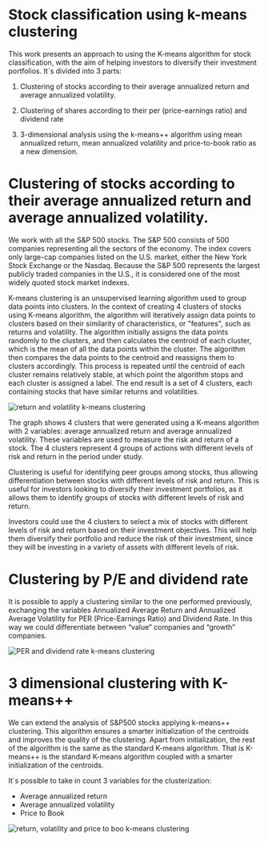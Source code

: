 # Stock classification using k-means clustering

This work presents an approach to using the K-means algorithm for stock classification, with the aim of helping investors to diversify their investment portfolios. It´s divided into 3 parts:

1. Clustering of stocks according to their average annualized return and average annualized volatility.

2. Clustering of shares according to their per (price-earnings ratio) and dividend rate

3. 3-dimensional analysis using the k-means++ algorithm using mean annualized return, mean annualized volatility and price-to-book ratio as a new dimension.

# Clustering of stocks according to their average annualized return and average annualized volatility.

We work with all the S&P 500 stocks. The S&P 500 consists of 500 companies representing all the sectors of the economy. The index covers only large-cap companies listed on the U.S. market, either the New York Stock Exchange or the Nasdaq. Because the S&P 500 represents the largest publicly traded companies in the U.S., it is considered one of the most widely quoted stock market indexes.

K-means clustering is an unsupervised learning algorithm used to group data points into clusters. In the context of creating 4 clusters of stocks using K-means algorithm, the algorithm will iteratively assign data points to clusters based on their similarity of characteristics, or "features", such as returns and volatility. The algorithm initially assigns the data points randomly to the clusters, and then calculates the centroid of each cluster, which is the mean of all the data points within the cluster. The algorithm then compares the data points to the centroid and reassigns them to clusters accordingly. This process is repeated until the centroid of each cluster remains relatively stable, at which point the algorithm stops and each cluster is assigned a label. The end result is a set of 4 clusters, each containing stocks that have similar returns and volatilities.

![return and volatility k-means clustering](https://github.com/facundoallia/Stock-classification-using-k-means-clustering/blob/main/assets/ret_vol.png)

The graph shows 4 clusters that were generated using a K-means algorithm with 2 variables: average annualized return and average annualized volatility. These variables are used to measure the risk and return of a stock. The 4 clusters represent 4 groups of actions with different levels of risk and return in the period under study.

Clustering is useful for identifying peer groups among stocks, thus allowing differentiation between stocks with different levels of risk and return. This is useful for investors looking to diversify their investment portfolios, as it allows them to identify groups of stocks with different levels of risk and return.

Investors could use the 4 clusters to select a mix of stocks with different levels of risk and return based on their investment objectives. This will help them diversify their portfolio and reduce the risk of their investment, since they will be investing in a variety of assets with different levels of risk.

# Clustering by P/E and dividend rate

It is possible to apply a clustering similar to the one performed previously, exchanging the variables Annualized Average Return and Annualized Average Volatility for PER (Price-Earnings Ratio) and Dividend Rate. In this way we could differentiate between “value” companies and “growth” companies.

![PER and dividend rate k-means clustering](https://github.com/facundoallia/Stock-classification-using-k-means-clustering/blob/main/assets/per_div.png?raw=true)

# 3 dimensional clustering with K-means++

We can extend the analysis of S&P500 stocks applying k-means++ clustering. This algorithm ensures a smarter initialization of the centroids and improves the quality of the clustering. Apart from initialization, the rest of the algorithm is the same as the standard K-means algorithm. That is K-means++ is the standard K-means algorithm coupled with a smarter initialization of the centroids.

It´s possible to take in count 3 variables for the clusterization:

+ Average annualized return 
+ Average annualized volatility
+ Price to Book

![return, volatility and price to boo k-means clustering](https://github.com/facundoallia/Stock-classification-using-k-means-clustering/blob/main/assets/ret_vol_pb.png)

